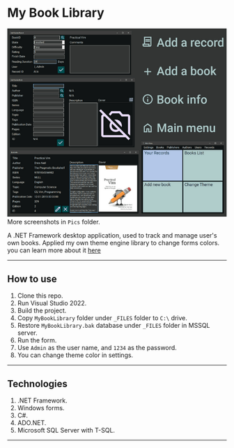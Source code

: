 # My Book Library

![Screenshot](Pics/screenshot.gif)
More screenshots in `Pics` folder.

A .NET Framework desktop application, used to track and manage user's own books.
Applied my own theme engine library to change forms colors. you can learn more about it [here](https://github.com/CSXV/ThemeEngineLibrary)

---
## How to use
1. Clone this repo.
2. Run Visual Studio 2022.
3. Build the project.
4. Copy `MyBookLibrary` folder under `_FILES` folder to `C:\` drive.
5. Restore `MyBookLibrary.bak` database under `_FILES` folder in MSSQL server.
4. Run the form.
5. Use `Admin` as the user name, and `1234` as the password.
6. You can change theme color in settings.

---
## Technologies
1. .NET Framework.
2. Windows forms.
3. C\#.
4. ADO.NET.
5. Microsoft SQL Server with T-SQL.

---
